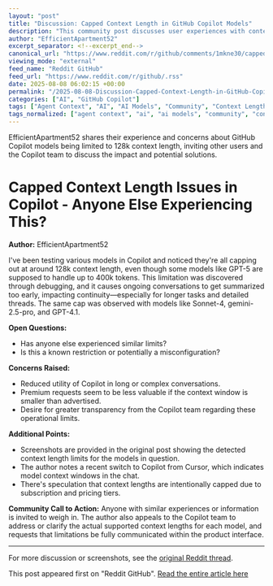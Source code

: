 ```yaml
---
layout: "post"
title: "Discussion: Capped Context Length in GitHub Copilot Models"
description: "This community post discusses user experiences with context length limitations in GitHub Copilot, where various models (such as GPT-5, Sonnet-4, gemini-2.5-pro, and GPT-4.1) are reported as being capped at around 128k tokens despite official claims of higher capacities. The user expresses frustration about premature summarization and request waste, seeking input from others and transparency from the Copilot team."
author: "EfficientApartment52"
excerpt_separator: <!--excerpt_end-->
canonical_url: "https://www.reddit.com/r/github/comments/1mkne30/capped_context_length_issues_in_copilot_anyone/"
viewing_mode: "external"
feed_name: "Reddit GitHub"
feed_url: "https://www.reddit.com/r/github/.rss"
date: 2025-08-08 06:02:15 +00:00
permalink: "/2025-08-08-Discussion-Capped-Context-Length-in-GitHub-Copilot-Models.html"
categories: ["AI", "GitHub Copilot"]
tags: ["Agent Context", "AI", "AI Models", "Community", "Context Length", "Conversation Continuity", "Copilot Premium", "Copilot Settings", "Debugging", "Gemini 2.5 Pro", "GitHub", "GitHub Copilot", "GPT 4.1", "GPT 5", "Sonnet 4", "Token Limits", "Transparency", "User Experience"]
tags_normalized: ["agent context", "ai", "ai models", "community", "context length", "conversation continuity", "copilot premium", "copilot settings", "debugging", "gemini 2 dot 5 pro", "github", "github copilot", "gpt 4 dot 1", "gpt 5", "sonnet 4", "token limits", "transparency", "user experience"]
---
```


EfficientApartment52 shares their experience and concerns about GitHub Copilot models being limited to 128k context length, inviting other users and the Copilot team to discuss the impact and potential solutions.<!--excerpt_end-->

# Capped Context Length Issues in Copilot - Anyone Else Experiencing This?

**Author:** EfficientApartment52

I've been testing various models in Copilot and noticed they're all capping out at around 128k context length, even though some models like GPT-5 are supposed to handle up to 400k tokens. This limitation was discovered through debugging, and it causes ongoing conversations to get summarized too early, impacting continuity—especially for longer tasks and detailed threads. The same cap was observed with models like Sonnet-4, gemini-2.5-pro, and GPT-4.1.

**Open Questions:**

- Has anyone else experienced similar limits?
- Is this a known restriction or potentially a misconfiguration?

**Concerns Raised:**

- Reduced utility of Copilot in long or complex conversations.
- Premium requests seem to be less valuable if the context window is smaller than advertised.
- Desire for greater transparency from the Copilot team regarding these operational limits.

**Additional Points:**

- Screenshots are provided in the original post showing the detected context length limits for the models in question.
- The author notes a recent switch to Copilot from Cursor, which indicates model context windows in the chat.
- There's speculation that context lengths are intentionally capped due to subscription and pricing tiers.

**Community Call to Action:**
Anyone with similar experiences or information is invited to weigh in. The author also appeals to the Copilot team to address or clarify the actual supported context lengths for each model, and requests that limitations be fully communicated within the product interface.

---
For more discussion or screenshots, see the [original Reddit thread](https://www.reddit.com/r/github/comments/1mkne30/capped_context_length_issues_in_copilot_anyone/).

This post appeared first on "Reddit GitHub". [Read the entire article here](https://www.reddit.com/r/github/comments/1mkne30/capped_context_length_issues_in_copilot_anyone/)

